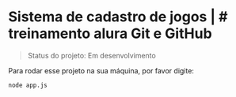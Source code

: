 # Sistema de cadastro de jogos | # treinamento alura Git e GitHub

> Status  do projeto: Em desenvolvimento 

Para rodar esse projeto na sua máquina, por favor digite:

```
node app.js
```
